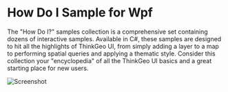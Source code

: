 # How Do I Sample for Wpf

The "How Do I?" samples collection is a comprehensive set containing dozens of interactive samples. Available in C#, these samples are designed to hit all the highlights of ThinkGeo UI, from simply adding a layer to a map to performing spatial queries and applying a thematic style. Consider this collection your "encyclopedia" of all the ThinkGeo UI basics and a great starting place for new users.

![Screenshot](Screenshot.gif)